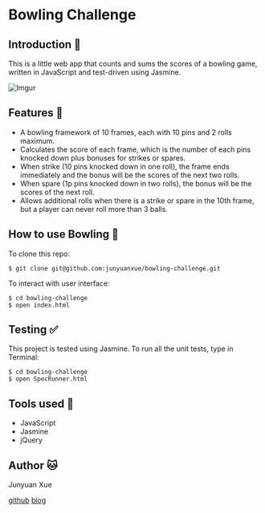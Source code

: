 Bowling Challenge
=================

Introduction :bowling:
----------
This is a little web app that counts and sums the scores of a bowling game, written in JavaScript and test-driven using Jasmine.

![Imgur](http://i.imgur.com/KPQCkyT.png)

Features :star2:
-----------
* A bowling framework of 10 frames, each with 10 pins and 2 rolls maximum.
* Calculates the score of each frame, which is the number of each pins knocked down plus bonuses for strikes or spares.
* When strike (10 pins knocked down in one roll), the frame ends immediately and the bonus will be the scores of the next two rolls.
* When spare (1p pins knocked down in two rolls), the bonus will be the scores of the next roll.
* Allows additional rolls when there is a strike or spare in the 10th frame, but a player can never roll more than 3 balls.

How to use Bowling :page_with_curl:
-------------------
To clone this repo:
```
$ git clone git@github.com:junyuanxue/bowling-challenge.git
```
To interact with user interface:
```
$ cd bowling-challenge
$ open index.html
```

Testing :white_check_mark:
---------
This project is tested using Jasmine. To run all the unit tests, type in Terminal:
```
$ cd bowling-challenge
$ open SpecRunner.html
```

Tools used :wrench:
-----------
* JavaScript
* Jasmine
* jQuery

Author :cat:
----------------------
Junyuan Xue

[github](https://github.com/junyuanxue)  [blog](https://spinningcodes.wordpress.com/)

